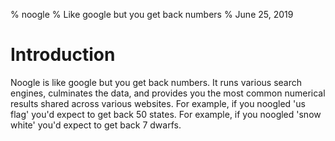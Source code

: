 % noogle
% Like google but you get back numbers
% June 25, 2019


# Introduction
Noogle is like google but you get back numbers.  It runs various search engines, culminates the data, and provides you the most common numerical results shared across various websites.  For example, if you noogled 'us flag' you'd expect to get back 50 states.  For example, if you noogled 'snow white' you'd expect to get back 7 dwarfs.  

